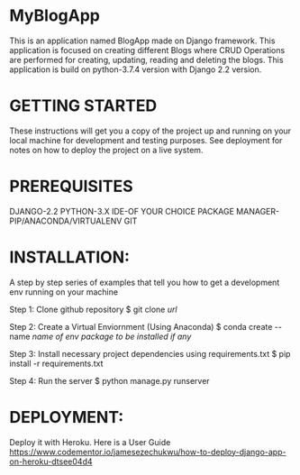 # MyBlogApp
This is an application named BlogApp made on Django framework. This application is focused on creating different Blogs where CRUD Operations are performed for creating, updating, reading and deleting the blogs. This application is build on python-3.7.4 version with Django 2.2 version.

# GETTING STARTED
These instructions will get you a copy of the project up and running on your local machine for development and testing purposes. See deployment for notes on how to deploy the project on a live system.

# PREREQUISITES

DJANGO-2.2
PYTHON-3.X
IDE-OF YOUR CHOICE
PACKAGE MANAGER-PIP/ANACONDA/VIRTUALENV
GIT

# INSTALLATION:

A step by step series of examples that tell you how to get a development env running on your machine

Step 1: Clone github repository
        $ git clone *url*

Step 2: Create a Virtual Enviornment (Using Anaconda)
        $ conda create --name *name of env* *package to be installed if any*
  
Step 3: Install necessary project dependencies using requirements.txt
        $ pip install -r requirements.txt
        
Step 4: Run the server
        $ python manage.py runserver
  
# DEPLOYMENT:

Deploy it with Heroku. Here is a User Guide https://www.codementor.io/jamesezechukwu/how-to-deploy-django-app-on-heroku-dtsee04d4








